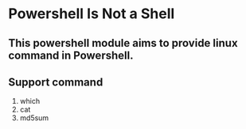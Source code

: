 # Powershell Is Not a Shell
## This powershell module aims to provide linux command in Powershell.
## Support command
1. which
2. cat
3. md5sum
